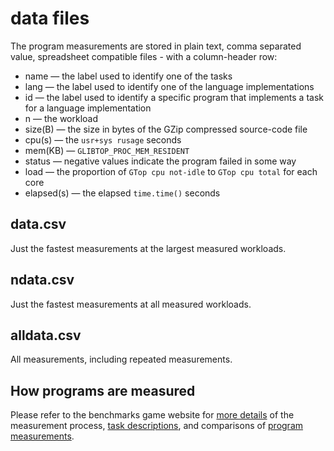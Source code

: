 data files
==========

The program measurements are stored in plain text, comma separated value, spreadsheet compatible files - with a column-header row:

- name — the label used to identify one of the tasks
- lang — the label used to identify one of the language implementations
- id — the label used to identify a specific program that implements a task for a language implementation
- n — the workload
- size(B) — the size in bytes of the GZip compressed source-code file
- cpu(s) — the `usr+sys rusage` seconds
- mem(KB) — `GLIBTOP_PROC_MEM_RESIDENT` 
- status — negative values indicate the program failed in some way
- load — the proportion of `GTop cpu not-idle` to `GTop cpu total` for each core
- elapsed(s) — the elapsed `time.time()` seconds


data.csv
--------

Just the fastest measurements at the largest measured workloads.

ndata.csv
---------

Just the fastest measurements at all measured workloads.


alldata.csv
-----------

All measurements, including repeated measurements.


How programs are measured
-------------------------

Please refer to the benchmarks game website for [more details](https://benchmarksgame-team.pages.debian.net/benchmarksgame/how-programs-are-measured.html) of the measurement process, [task descriptions](https://benchmarksgame-team.pages.debian.net/benchmarksgame/description/summary.html), and comparisons of [program measurements](https://benchmarksgame-team.pages.debian.net/benchmarksgame/which-programs-are-fastest.html).


